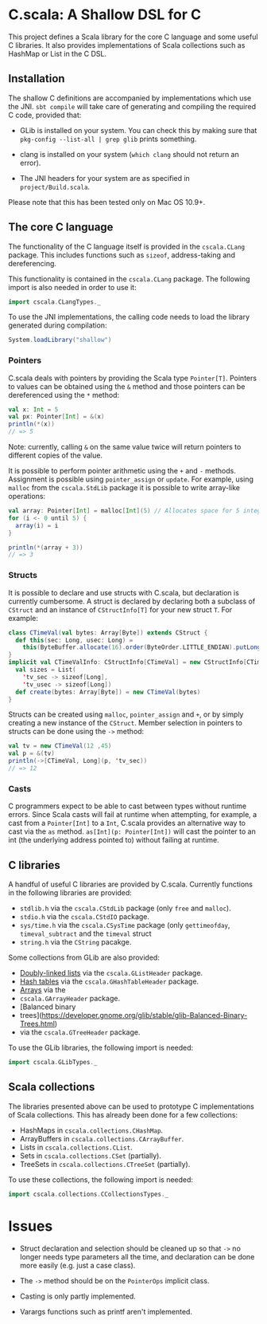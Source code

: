 C.scala: A Shallow DSL for C
============================

This project defines a Scala library for the core C language and some useful C
libraries. It also provides implementations of Scala collections such as HashMap
or List in the C DSL.

Installation
------------

The shallow C definitions are accompanied by implementations which use the JNI.
`sbt compile` will take care of generating and compiling the required C code,
provided that:

  * GLib is installed on your system. You can check this by making sure that
    `pkg-config --list-all | grep glib` prints something.

  * clang is installed on your system (`which clang` should not return an error).

  * The JNI headers for your system are as specified in `project/Build.scala`.

Please note that this has been tested only on Mac OS 10.9+.


The core C language
-------------------

The functionality of the C language itself is provided in the `cscala.CLang` package.
This includes functions such as `sizeof`, address-taking and dereferencing. 

This functionality is contained in the `cscala.CLang` package. The following import
is also needed in order to use it:

```scala
import cscala.CLangTypes._
```

To use the JNI implementations, the calling code needs to load the library
generated during compilation:

```scala
System.loadLibrary("shallow")
```

### Pointers

C.scala deals with pointers by providing the Scala type `Pointer[T]`. Pointers
to values can be obtained using the `&` method and those pointers can be
dereferenced using the `*` method:

```scala
val x: Int = 5
val px: Pointer[Int] = &(x)
println(*(x))
// => 5
```

Note: currently, calling `&` on the same value twice will return pointers to
different copies of the value.

It is possible to perform pointer arithmetic using the `+` and `-` methods.
Assignment is possible using `pointer_assign` or `update`. For example, using
`malloc` from the `cscala.StdLib` package it is possible to write array-like
operations:

```scala
val array: Pointer[Int] = malloc[Int](5) // Allocates space for 5 integers
for (i <- 0 until 5) {
  array(i) = i
}

println(*(array + 3))
// => 3
```

### Structs

It is possible to declare and use structs with C.scala, but declaration is
currently cumbersome. A struct is declared by declaring both a subclass of
`CStruct` and an instance of `CStructInfo[T]` for your new struct `T`. For
example:

```scala
class CTimeVal(val bytes: Array[Byte]) extends CStruct {
  def this(sec: Long, usec: Long) =
    this(ByteBuffer.allocate(16).order(ByteOrder.LITTLE_ENDIAN).putLong(sec).putLong(usec).array)
}
implicit val CTimeValInfo: CStructInfo[CTimeVal] = new CStructInfo[CTimeVal] {
  val sizes = List(
    'tv_sec -> sizeof[Long],
    'tv_usec -> sizeof[Long])
  def create(bytes: Array[Byte]) = new CTimeVal(bytes)
}
```

Structs can be created using `malloc`, `pointer_assign` and `+`, or by
simply creating a new instance of the `CStruct`. Member selection in pointers to
structs can be done using the `->` method:

```scala
val tv = new CTimeVal(12 ,45)
val p = &(tv)
println(->[CTimeVal, Long](p, 'tv_sec))
// => 12
```

### Casts

C programmers expect to be able to cast between types without runtime errors.
Since Scala casts will fail at runtime when attempting, for example, a cast from
a `Pointer[Int]` to a `Int`, C.scala provides an alternative way to cast via
the `as` method. `as[Int](p: Pointer[Int])` will cast the pointer to an int
(the underlying address pointed to) without failing at runtime.


C libraries
-----------

A handful of useful C libraries are provided by C.scala. Currently functions in
the following libraries are provided:

  * `stdlib.h` via the `cscala.CStdLib` package (only `free` and `malloc`).
  * `stdio.h` via the `cscala.CStdIO` package.
  * `sys/time.h` via the `cscala.CSysTime` package (only `gettimeofday`,
    `timeval_subtract` and the `timeval` struct
  * `string.h` via the `CString` pacakge.

Some collections from GLib are also provided:

  * [Doubly-linked lists](https://developer.gnome.org/glib/stable/glib-Doubly-Linked-Lists.html)
    via the `cscala.GListHeader` package.
  * [Hash tables](https://developer.gnome.org/glib/stable/glib-Hash-Tables.html)
    via the `cscala.GHashTableHeader` package.
  * [Arrays](https://developer.gnome.org/glib/stable/glib-Arrays.html) via the
  * `cscala.GArrayHeader` package.
  * [Balanced binary
  * trees](https://developer.gnome.org/glib/stable/glib-Balanced-Binary-Trees.html)
  * via the `cscala.GTreeHeader` package.

To use the GLib libraries, the following import is needed:

```scala
import cscala.GLibTypes._
```


Scala collections
-----------------

The libraries presented above can be used to prototype C implementations of
Scala collections. This has already been done for a few collections:

  * HashMaps in `cscala.collections.CHashMap`.
  * ArrayBuffers in `cscala.collections.CArrayBuffer`.
  * Lists in `cscala.collections.CList`.
  * Sets in `cscala.collections.CSet` (partially).
  * TreeSets in `cscala.collections.CTreeSet` (partially).

To use these collections, the following import is needed:

```scala
import cscala.collections.CCollectionsTypes._
```


Issues
======

  * Struct declaration and selection should be cleaned up so that `->` no longer
    needs type parameters all the time, and declaration can be done more easily
    (e.g. just a case class).

  * The `->` method should be on the `PointerOps` implicit class.

  * Casting is only partly implemented.

  * Varargs functions such as printf aren't implemented.

